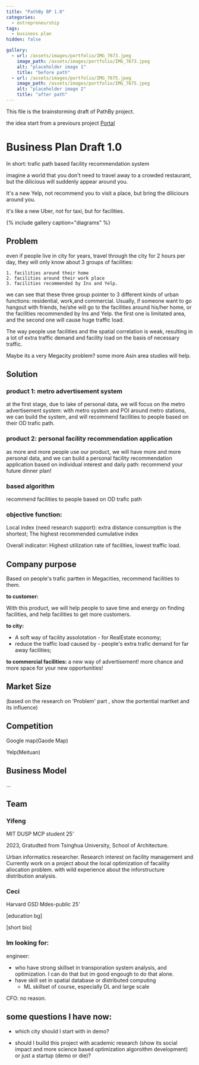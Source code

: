```yaml
---
title: "PathBy BP 1.0"
categories:
  - entrepreneurship
tags:
  - business plan
hidden: false

gallery:
  - url: /assets/images/portfolio/IMG_7673.jpeg
    image_path: /assets/images/portfolio/IMG_7673.jpeg
    alt: "placeholder image 1"
    title: "before path"
  - url: /assets/images/portfolio/IMG_7675.jpeg
    image_path: /assets/images/portfolio/IMG_7675.jpeg
    alt: "placeholder image 2"
    title: "after path"
---
```


This file is the brainstorming draft of PathBy project.

the idea start from a previours project [Portal](https://lauyihong.github.io/portfolio/metro-ar/) 

# Business Plan Draft 1.0

In short: trafic path based facility recommendation system



imagine a world that you don't need to travel away to a crowded restaurant, but the dilicious will suddenly appear around you. 



It's a new Yelp, not recommend you to visit a place, but bring the diliciours around you.



it's like a new Uber, not for taxi, but for facilities.


{% include gallery caption="diagrams" %}


## Problem

even if people live in city for years, travel through the city for 2 hours per day, they will only know about 3 groups of facilities: 

    1. facilities around their home
    2. facilities around their work place
    3. facilities recommended by Ins and Yelp.

we can see that these three group pointer to 3 different kinds of urban functions: residential, work,and commercial. Usually, if someone want to go hangout with friends, he/she will go to the facilities around his/her home, or the facilities recommended by Ins and Yelp. the first one is limitated area, and the second one will cause huge traffic load.

The way people use facilities and the spatial correlation is weak, resulting in a lot of extra traffic demand and facility load on the basis of necessary traffic.

Maybe its a very Megacity problem? some more Asin area studies will help. 



## Solution

### product 1: metro advertisement system

at the first stage, due to lake of personal data, we will focus on the metro advertisement system: with metro system and POI around metro stations, we can build the system, and will recommend facilities to people based on their OD trafic path.

### product 2: personal facility recommendation application

as more and more people use our product, we will have more and more personal data, and we can build a personal facility recommendation application based on individual interest and daily path: recommend your future dinner plan!

### based algorithm

recommend facilities to people based on OD trafic path

### objective function:

Local index (need research support): extra distance consumption is the shortest; The highest recommended cumulative index

Overall indicator: Highest utilization rate of facilities, lowest traffic load.



## Company purpose

Based on people's trafic partten in Megacities, recommend facilities to them.

**to customer:** 

With this product, we will help people to save time and energy on finding facilities, and help facilities to get more customers.

**to city:** 

- A soft way of facility assolotation - for RealEstate economy; 
- reduce the traffic load caused by - people's extra trafic demand for far away facilities;

**to commercial facilities:** a new way of advertisement! more chance and more space for your new opportunities! 



## Market Size

(based on the research on 'Problem' part , show the portential martket and its influence)

## Competition
Google map(Gaode Map)

Yelp(Meituan)

## Business Model

...

## Team

### Yifeng

MIT DUSP MCP student 25'

2023, Gratudted from Tsinghua University, School of Architecture. 

Urban informatics researcher. Research interest on facility management and  Currently work on a project about the local optimization of facaility allocation problem. with wild experience about the inforstructure distribution analysis. 

### Ceci

Harvard GSD Mdes-public 25'

[education bg]

[short bio]

### Im looking for:

engineer: 

- who have strong skillset in transporation system analysis, and optimization. I can do that but im good engough to do that alone.
- have skill set in spatial database or distributed computing
  - ML skillset of course, especially DL and large scale

CFO: no reason. 

## some questions I have now:

- which city should I start with in demo?

- should I builid this project with academic research (show its social impact and more science based optimization algoroithm development) or just a startup (demo or die)?